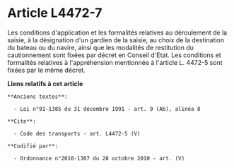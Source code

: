 # Article L4472-7

Les conditions d'application et les formalités relatives au déroulement de la saisie, à la désignation d'un gardien de la
saisie, au choix de la destination du bateau ou du navire, ainsi que les modalités de restitution du cautionnement sont
fixées par décret en Conseil d'Etat. Les conditions et formalités relatives à l'appréhension mentionnée à l'article L. 4472-5
sont fixées par le même décret.

**Liens relatifs à cet article**

	**Anciens textes**:

	  - Loi n°91-1385 du 31 décembre 1991 - art. 9 (Ab), alinéa 8

	**Cite**:

	  - Code des transports - art. L4472-5 (V)

	**Codifié par**:

	  - Ordonnance n°2010-1307 du 28 octobre 2010 - art. (V)
